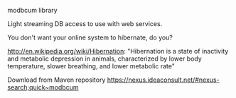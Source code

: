 
modbcum library

Light streaming DB access to use with web services.

You don't want your online system to hibernate, do you?

http://en.wikipedia.org/wiki/Hibernation:
"Hibernation is a state of inactivity and metabolic depression in animals, characterized by lower body temperature, slower breathing, and lower metabolic rate"

Download from Maven repository
https://nexus.ideaconsult.net/#nexus-search;quick~modbcum
